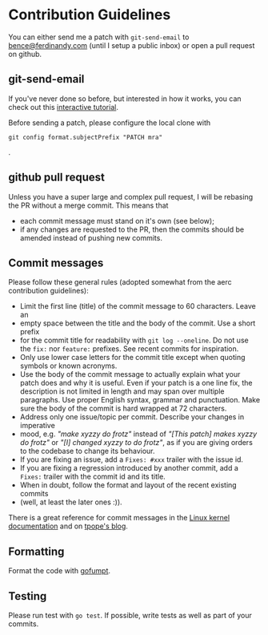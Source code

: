 # Contribution Guidelines

You can either send me a patch with `git-send-email` to bence@ferdinandy.com
(until I setup a public inbox) or open a pull request on github.

## git-send-email

If you've never done so before, but interested in how it works, you can check out this [interactive tutorial](https://git-send-email.io/).

Before sending a patch, please configure the local clone with

```
git config format.subjectPrefix "PATCH mra"
```
.

## github pull request

Unless you have a super large and complex pull request, I will be rebasing the
PR without a merge commit. This means that

- each commit message must stand on it's own (see below);
- if any changes are requested to the PR, then the commits should be amended instead of pushing new commits.



## Commit messages

Please follow these general rules (adopted somewhat from the aerc contribution guidelines):

- Limit the first line (title) of the commit message to 60 characters. Leave an
- empty space between the title and the body of the commit.  Use a short prefix
- for the commit title for readability with `git log --oneline`. Do not use the
  `fix:` nor `feature:` prefixes. See recent commits for inspiration.
- Only use lower case letters for the commit title except when quoting symbols
  or known acronyms.
- Use the body of the commit message to actually explain what your patch does
  and why it is useful. Even if your patch is a one line fix, the description
  is not limited in length and may span over multiple paragraphs. Use proper
  English syntax, grammar and punctuation. Make sure the body of the commit is
  hard wrapped at 72 characters.
- Address only one issue/topic per commit.  Describe your changes in imperative
- mood, e.g. *"make xyzzy do frotz"*
  instead of *"[This patch] makes xyzzy do frotz"* or *"[I] changed xyzzy to do
  frotz"*, as if you are giving orders to the codebase to change its behaviour.
- If you are fixing an issue, add a `Fixes: #xxx` trailer with the issue id.
- If you are fixing a regression introduced by another commit, add a `Fixes:`
  trailer with the commit id and its title.
- When in doubt, follow the format and layout of the recent existing commits
- (well, at least the later ones :)).

There is a great reference for commit messages in the
[Linux kernel documentation](https://www.kernel.org/doc/html/latest/process/submitting-patches.html#describe-your-changes) and on [tpope's blog](https://tbaggery.com/2008/04/19/a-note-about-git-commit-messages.html).

## Formatting

Format the code with [gofumpt](https://github.com/mvdan/gofumpt).

## Testing

Please run test with `go test`. If possible, write tests as well as part of your commits.
